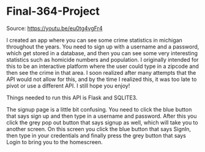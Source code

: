# Final-364-Project

Source: https://youtu.be/eu0tg4vgFr4

I created an app where you can see some crime statistics in michigan throughout the years. You need to sign up with a username and a password, which get stored in a database, and then you can see some very interesting statistics such as homicide numbers and population. I originally intended for this to be an interactive platform where the user could type in a zipcode and then see the crime in that area. I soon realized after many attempts that the API would not allow for this, and by the time I realized this, it was too late to pivot or use a different API. I still hope you enjoy!

Things needed to run this API is Flask and SQLITE3.

The signup page is a little bit confusing. You need to click the blue button that says sign up and then type in a username and password. After this you click the grey pop out button that says signup as well, which will take you to another screen. On this screen you click the blue button that says SignIn, then type in your credentials and finally press the grey button that says Login to bring you to the homescreen.


